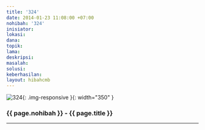 ```yaml
---
title: '324'
date: 2014-01-23 11:08:00 +07:00
nohibah: '324'
inisiator: 
lokasi: 
dana: 
topik: 
lama: 
deskripsi: 
masalah: 
solusi: 
keberhasilan: 
layout: hibahcmb
---
```


![324](/static/img/hibahcmb/324.png){: .img-responsive }{: width="350" }

### {{ page.nohibah }} - {{ page.title }}

---
